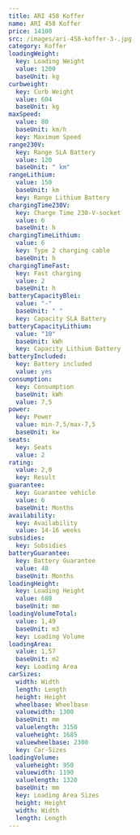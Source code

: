 ```yaml
---
title: ARI 458 Koffer
name: ARI 458 Koffer
price: 14100
src: /images/ari-458-koffer-3-.jpg
category: Koffer
loadingWeight:
  key: Loading Weight
  value: 1200
  baseUnit: kg
curbweight:
  key: Curb Weight
  value: 604
  baseUnit: kg
maxSpeed:
  value: 80
  baseUnit: km/h
  key: Maximum Speed
range230V:
  key: Range SLA Battery
  value: 120
  baseUnit: " km"
rangeLithium:
  value: 150
  baseUnit: km
  key: Range Lithium Battery
chargingTime230V:
  key: Charge Time 230-V-socket
  value: 6
  baseUnit: h
chargingTimeLithium:
  value: 6
  key: Type 2 charging cable
  baseUnit: h
chargingTimeFast:
  key: Fast charging
  value: 2
  baseUnit: h
batteryCapacityBlei:
  value: "-"
  baseUnit: " "
  key: Capacity SLA Battery
batteryCapacityLithium:
  value: "10"
  baseUnit: kWh
  key: Capacity Lithium Battery
batteryIncluded:
  key: Battery included
  value: yes
consumption:
  key: Consumption
  baseUnit: kWh
  value: 7,5
power:
  key: Power
  value: min-7,5/max-7,5
  baseUnit: kw
seats:
  key: Seats
  value: 2
rating:
  value: 2,0
  key: Result
guarantee:
  key: Guarantee vehicle
  value: 6
  baseUnit: Months
availability:
  key: Availability
  value: 14-16 weeks
subsidies:
  key: Subsidies
batteryGuarantee:
  key: Battery Guarantee
  value: 48
  baseUnit: Months
loadingHeight:
  key: Loading Height
  value: 680
  baseUnit: mm
loadingVolumeTotal:
  value: 1,49
  baseUnit: m3
  key: Loading Volume
loadingArea:
  value: 1,57
  baseUnit: m2
  key: Loading Area
carSizes:
  width: Width
  length: Length
  height: Height
  wheelbase: Wheelbase
  valuewidth: 1300
  baseUnit: mm
  valuelength: 3150
  valueheight: 1685
  valuewheelbase: 2300
  key: Car-Sizes
loadingVolume:
  valueheight: 950
  valuewidth: 1190
  valuelength: 1320
  baseUnit: mm
  key: Loading Area Sizes
  height: Height
  width: Width
  length: Length
---
```

